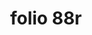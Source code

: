 ---
layout: edition
title: folio 88r
manuscript: Florence, Biblioteca Marucelliana, Carte Rajna XIX.15
sigla: R
iip: r088r.tif
milestone: 175
---